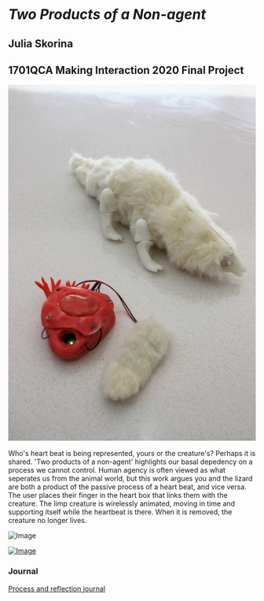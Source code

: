 # *Two Products of a Non-agent*
## Julia Skorina ##
## 1701QCA Making Interaction 2020 Final Project ##


![Image](IMG_8269.JPG)

Who's heart beat is being represented, yours or the creature's?
Perhaps it is shared. 
'Two products of a non-agent' highlights our basal depedency on a process we cannot control. Human agency is often viewed as what seperates us from the animal world, but this work argues you and the lizard are both a product of the passive process of a heart beat, and vice versa. The user places their finger in the heart box that links them with the creature. The limp creature is wirelessly animated, moving in time and supporting itself while the heartbeat is there. When it is removed, the creature no longer lives. 


![Image](IMG_8286.JPG)


[![Image](thumbnail.PNG)](https://youtu.be/OQBSGG18KAA)

### Journal ###
[Process and reflection journal](/journal/journal.md)
